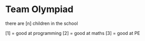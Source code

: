 # Team Olympiad

there are [n] children in the school

[1] = good at programming
[2] = good at maths
[3] = good at PE

